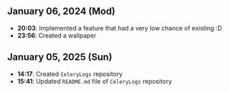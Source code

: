 ## January 06, 2024 (Mod)

- **20:03**: Implemented a feature that had a very low chance of existing :D
- **23:56**: Created a wallpaper

## January 05, 2025 (Sun)

- **14:17**: Created `CeleryLogs` repository
- **15:41**: Updated `README.md` file of `CeleryLogs` repository
